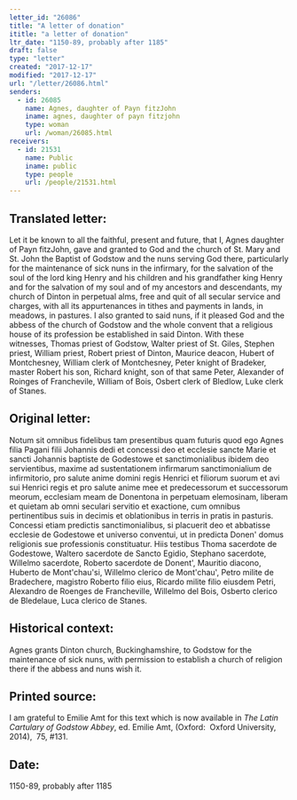 ```yaml
---
letter_id: "26086"
title: "A letter of donation"
ititle: "a letter of donation"
ltr_date: "1150-89, probably after 1185"
draft: false
type: "letter"
created: "2017-12-17"
modified: "2017-12-17"
url: "/letter/26086.html"
senders:
  - id: 26085
    name: Agnes, daughter of Payn fitzJohn
    iname: agnes, daughter of payn fitzjohn
    type: woman
    url: /woman/26085.html
receivers:
  - id: 21531
    name: Public
    iname: public
    type: people
    url: /people/21531.html
---
```

<h2> Translated letter:</h2><p>Let it be known to all the faithful, present and future, that I, Agnes daughter of Payn fitzJohn, gave and&nbsp;granted to God and the church of St. Mary and St. John the Baptist of Godstow and the nuns serving God&nbsp;there, particularly for the maintenance of sick nuns in the infirmary, for the salvation of the soul of the lord king Henry and his children and his grandfather king Henry and for the salvation of my soul and of my ancestors and descendants, my church of Dinton in perpetual alms, free and quit of all secular&nbsp;service and charges, with all its appurtenances in tithes and payments in lands, in meadows, in pastures. I also granted to said nuns, if it pleased God and the abbess of the church of Godstow and the whole&nbsp;convent that a religious house of its profession be established in said Dinton. With these witnesses,&nbsp;Thomas priest of Godstow, Walter priest of St. Giles, Stephen priest, William priest, Robert priest of&nbsp;Dinton, Maurice deacon, Hubert of Montchesney, William clerk of Montchesney, Peter knight of Bradeker, master Robert his son, Richard knight, son of that same Peter, Alexander of Roinges of Franchevile, William of Bois, Osbert clerk of Bledlow, Luke clerk of Stanes.&nbsp;</p><h2 class="mt-4"> Original letter:</h2><p>Notum sit omnibus fidelibus tam presentibus quam futuris quod ego Agnes filia Pagani filii Johannis dedi et concessi deo et ecclesie sancte Marie et sancti Johannis baptiste de Godestowe et sanctimonialibus ibidem deo servientibus, maxime ad sustentationem infirmarum sanctimonialium de infirmitorio, pro salute anime domini regis Henrici et filiorum suorum et avi sui Henrici regis et pro salute anime mee et predecessorum et successorum meorum, ecclesiam meam de Donentona in perpetuam elemosinam, liberam et quietam ab omni seculari servitio et exactione, cum omnibus pertinentibus suis in decimis et oblationibus in terris in pratis in pasturis. Concessi etiam predictis sanctimonialibus, si placuerit deo et abbatisse ecclesie de Godestowe et universo conventui, ut in predicta Donen' domus religionis sue professionis constituatur. Hiis testibus Thoma sacerdote de Godestowe, Waltero sacerdote de Sancto Egidio, Stephano sacerdote, Willelmo sacerdote, Roberto sacerdote de Donent', Mauritio diacono, Huberto de Mont'chau'si, Willelmo clerico de Mont'chau', Petro milite de Bradechere, magistro Roberto filio eius, Ricardo milite filio eiusdem Petri, Alexandro de Roenges de Francheville, Willelmo del Bois, Osberto clerico de Bledelaue, Luca clerico de Stanes.</p><h2 class="mt-4"> Historical context:</h2><p>Agnes grants Dinton church, Buckinghamshire, to Godstow for the maintenance of sick nuns, with permission to establish a church of&nbsp;religion there if the abbess and nuns wish it.&nbsp;</p><h2 class="mt-4"> Printed source:</h2><p>I am grateful to Emilie Amt for this text which is now available in&nbsp;<em>The Latin Cartulary of Godstow Abbey</em>, ed. Emilie Amt, (Oxford:&nbsp; Oxford University, 2014),&nbsp; 75, #131.</p><h2 class="mt-4"> Date:</h2>1150-89, probably after 1185